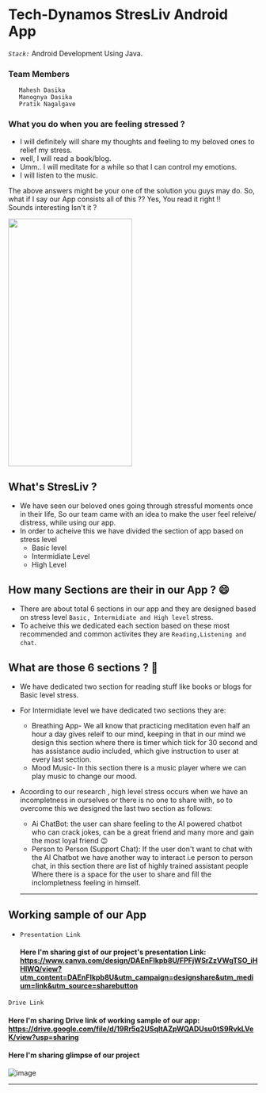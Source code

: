 # Tech-Dynamos StresLiv Android App
   _*`Stack:`*_ Android Development Using Java.
   ### Team Members
       Mahesh Dasika
       Manognya Dasika
       Pratik Nagalgave
       
 ### What you do when you are feeling stressed ?
 
 - I will definitely will share my thoughts and feeling to my beloved ones to relief my stress. 
 - well, I will read a book/blog.
 - Umm.. I will meditate for a while so that I can control my emotions.
 - I will listen to the music.
 
 The above answers might be your one of the solution you guys may do. So, what if I say our App consists all of this ??
 Yes, You read it right !!  
 Sounds interesting Isn't it ?

   
  <img src="https://user-images.githubusercontent.com/77436328/134780859-7f251f7f-1aaf-46c3-9333-078edb7c2756.gif" width="250" height="500">
 
## What's StresLiv ?
 - We have seen our beloved ones going through stressful moments once in their life, So our team came with an idea to make the user feel releive/ distress, while using our app.
 - In order to acheive this we have divided the section of app based on stress level
    - Basic level
    - Intermidiate Level
    - High Level
   
## How many Sections are their in our App ? 😄
  - There are about total 6 sections in our app and they are designed based on stress level `Basic, Intermidiate and High level` stress. 
  - To acheive this we dedicated each section based on these most recommended and common activites they are `Reading,Listening and chat`.
  
  ## What are those 6 sections ? 🤔
  - We have dedicated two section for reading stuff like books or blogs for Basic level stress. 
  - For Intermidiate level we have dedicated two sections they are:
      -   Breathing App- We all know that practicing  meditation even half an hour a day gives releif to our mind, keeping in that in our mind we design this section where there is timer which tick for 30 second and has assistance audio included, which give instruction to user at every last section.
      -   Mood Music- In this section there is a music player where we can play music to change our mood.
  - Acoording to our research , high level stress occurs when we have an incompletness in ourselves or there is no one to share with, so to overcome this we designed the last two section  as follows:
      - Ai ChatBot:  the user can share feeling to the AI powered chatbot who can crack jokes, can be a great friend and many more and gain the most loyal friend :wink:
      - Person to Person (Support Chat):  If the user don't want to chat with the AI Chatbot we have another way to interact i.e person to person chat, in this section there are list of highly trained assistant people Where there is a space for the user to share and fill the inclompletness feeling in himself. 
   
    <hr>
    
   ## Working sample of our App
    
  -  `Presentation Link`
     ####  Here I'm sharing gist of our project's presentation Link:  https://www.canva.com/design/DAEnFIkpb8U/FPFjWSrZzVWgTSO_iHHlWQ/view?utm_content=DAEnFIkpb8U&utm_campaign=designshare&utm_medium=link&utm_source=sharebutton
  
  `Drive Link`
  
   #### Here I'm sharing Drive link of working sample of our app: https://drive.google.com/file/d/19Rr5q2USqltAZpWQADUsu0tS9RvkLVeK/view?usp=sharing
  
  
  
  #### Here I'm sharing glimpse of our project
  ![image](https://user-images.githubusercontent.com/77436328/132110066-1ec1f200-3ee6-402e-89d1-0f8a3849bd39.png)
  <hr>
  

